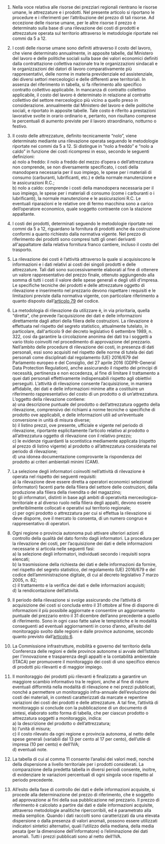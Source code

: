 1. Nella voce relativa alle risorse dei prezziari regionali rientrano le risorse umane, le attrezzature e i prodotti. Nel presente articolo si riportano le procedure e i riferimenti per l’attribuzione del prezzo di tali risorse. Ad eccezione delle risorse umane, per le altre risorse il prezzo è determinato sulla base di una rilevazione dei costi di prodotti e attrezzature operata sul territorio attraverso le metodologie riportate nei commi da 5 a 12.

2. I costi delle risorse umane sono definiti attraverso il costo del lavoro, che viene determinato annualmente, in apposite tabelle, dal Ministero del lavoro e delle politiche sociali sulla base dei valori economici definiti dalla contrattazione collettiva nazionale tra le organizzazioni sindacali e le organizzazioni dei datori di lavoro comparativamente più rappresentativi, delle norme in materia previdenziale ed assistenziale, dei diversi settori merceologici e delle differenti aree territoriali. In assenza del riferimento in tabella, si fa riferimento allo specifico contratto collettivo applicabile. In mancanza di contratto collettivo applicabile, il costo del lavoro è determinato in relazione al contratto collettivo del settore merceologico più vicino a quello preso in considerazione. annualmente dal Ministero del lavoro e delle politiche sociali, e riportato in apposite tabelle. Tale costo è riferito a prestazioni lavorative svolte in orario ordinario e, pertanto, non risultano comprese le percentuali di aumento previste per il lavoro straordinario, notturno o festivo.

3. Il costo delle attrezzature, definito tecnicamente “nolo”, viene determinato mediante una rilevazione operata seguendo le metodologie riportate nei commi da 5 a 12. Si distingue in “nolo a freddo” e “nolo a caldo” in funzione dei costi ricompresi in esso, secondo le seguenti definizioni:<br>a) nolo a freddo: il nolo a freddo del mezzo d’opera o dell’attrezzatura non comprende, se non diversamente specificato, i costi della manodopera necessaria per il suo impiego, le spese per i materiali di consumo (carburanti, lubrificanti, etc.) e della normale manutenzione e le assicurazioni R.C.;<br>b) nolo a caldo: comprende i costi della manodopera necessaria per il suo impiego, le spese per i materiali di consumo (come i carburanti o i lubrificanti), la normale manutenzione e le assicurazioni R.C. Le eventuali riparazioni e le relative ore di fermo macchina sono a carico dell’operatore economico, quale soggetto contraente con la stazione appaltante.

4. I costi dei prodotti, determinati seguendo le metodologie riportate nei commi da 5 a 12, riguardano la fornitura di prodotti anche da costruzione conformi a quanto richiesto dalla normativa vigente. Nel prezzo di riferimento dei prodotti sono compresi tutti gli oneri derivanti all'appaltatore dalla relativa fornitura franco cantiere, incluso il costo del trasporto.

5. La rilevazione dei costi è l’attività attraverso la quale si acquisiscono le informazioni e i dati relativi ai costi dei singoli prodotti e delle attrezzature. Tali dati sono successivamente elaborati al fine di ottenere un valore rappresentativo del prezzo finale, ottenuto aggiungendo alla somma di tutti i costi il valore delle spese generali e degli utili d’impresa. Le specifiche tecniche dei prodotti e delle attrezzature oggetto di rilevazione e inserimento nel prezzario devono rispettare i requisiti e le limitazioni previste dalla normativa vigente, con particolare riferimento a quanto disposto dall’[articolo 79](/index.html?article=articolo-79&version=1) del codice.

6. La metodologia di rilevazione da utilizzare è, in via prioritaria, quella “diretta”, che prevede l’acquisizione dei dati e delle informazioni direttamente dagli attori della filiera delle costruzioni. La rilevazione è effettuata nel rispetto del segreto statistico, attualmente tutelato, in particolare, dall'articolo 9 del decreto legislativo 6 settembre 1989, n. 322, così da garantire la circolazione anonima dei dati tra i soggetti a vario titolo coinvolti nel procedimento di approvazione del prezzario.<br>Nell’ambito delle procedure di rilevazione dei costi, in presenza di dati personali, essi sono acquisiti nel rispetto delle norme di tutela dei dati personali come disciplinati dal regolamento (UE) 2016/679 del Parlamento europeo e del Consiglio, del 27 aprile 2016 (GDPR-General Data Protection Regulation), anche assicurando il rispetto dei principi di necessità, pertinenza e non eccedenza, al fine di limitare il trattamento a quei dati personali effettivamente indispensabili rispetto agli obiettivi perseguiti. L’attività di rilevazione consente l’acquisizione, in maniera affidabile, dei dati e delle informazioni minime atte a costituire un riferimento rappresentativo del costo di un prodotto o di un’attrezzatura. L’oggetto della rilevazione contiene:<br>a) una descrizione puntuale del prodotto o dell’attrezzatura oggetto della rilevazione, comprensivo dei richiami a norme tecniche o specifiche di prodotto ove applicabili, e delle informazioni utili ad un’eventuale conversione in unità di misura diverse;<br>b) il listino prezzi, ove presente, ufficiale e vigente nel periodo di rilevazione, riportante esplicitamente l’articolo relativo al prodotto o all’attrezzatura oggetto di rilevazione con il relativo prezzo;<br>c) le evidenze riguardanti la scontistica mediamente applicata (rispetto al prezzo di listino vigente) al prodotto o all’attrezzatura considerata nel periodo di rilevazione;<br>d) una idonea documentazione comprovante la rispondenza del prodotto ai criteri ambientali minimi (CAM).

7. La selezione degli informatori coinvolti nell’attività di rilevazione è operata nel rispetto dei seguenti requisiti:<br>a) la rilevazione deve essere diretta a operatori economici selezionati (informatori) facenti parte della filiera del settore delle costruzioni, dalla produzione alla filiera della rivendita o del magazzino;<br>b) gli informatori, distinti in base agli ambiti di operatività merceologica-territoriale e al diverso ruolo nella filiera degli appalti, devono essere preferibilmente collocati e operativi sul territorio regionale;<br>c) per ogni prodotto o attrezzatura per cui si effettua la rilevazione si deve disporre, ove il mercato lo consenta, di un numero congruo e rappresentativo di operatori.

8. Ogni regione o provincia autonoma può attivare ulteriori azioni di controllo della qualità del dato fornito dagli informatori. La procedura per la rilevazione dei costi, per l’acquisizione dei dati e delle informazioni necessarie si articola nelle seguenti fasi:<br>a) la selezione degli informatori, individuati secondo i requisiti sopra elencati;<br>b) la trasmissione della richiesta dei dati e delle informazioni da fornire, nel rispetto del segreto statistico, del regolamento (UE) 2016/679 e del codice dell’amministrazione digitale, di cui al decreto legislativo 7 marzo 2005, n. 82;<br>c) il trattamento e la verifica dei dati e delle informazioni acquisiti;<br>d) la rendicontazione dell’attività.

9. Il periodo della rilevazione si svolge assicurando che l’attività di acquisizione dei costi si concluda entro il 31 ottobre al fine di disporre di informazioni il più possibile aggiornate e consentire un aggiornamento puntuale del prezzario entro il 31 dicembre dell’anno precedente a quello di riferimento. Sono in ogni caso fatte salve le tempistiche e le modalità conseguenti ad eventuali aggiornamenti in corso d’anno, all’esito del monitoraggio svolto dalle regioni e dalle province autonome, secondo quanto previsto dall’[articolo 6](/index.html?article=allegato-1.14-articolo-6&version=2).

10. La Commissione infrastrutture, mobilità e governo del territorio della Conferenza delle regioni e delle province autonome si avvale dell’Istituto per l'innovazione e trasparenza degli appalti e la contabilità ambientale (ITACA) per promuovere il monitoraggio dei costi di uno specifico elenco di prodotti più rilevanti e di maggior impiego.

11. Il monitoraggio dei prodotti più rilevanti è finalizzato a garantire un maggiore scambio informativo tra le regioni, anche al fine di ridurre eventuali difformità nella modalità di rilevazione e nei prezzi pubblicati, nonché a permettere un monitoraggio infra-annuale dell’evoluzione dei costi dei materiali, in contesti caratterizzati da marcate e repentine variazioni dei costi dei prodotti e delle attrezzature. A tal fine, l’attività di monitoraggio si conclude con la pubblicazione di un documento di sintesi, elaborato sotto forma di tabella, che per ciascun prodotto o attrezzatura soggetti a monitoraggio, indica:<br>a) la descrizione del prodotto o dell’attrezzatura;<br>b) l’unità di misura;<br>c) il costo rilevato da ogni regione e provincia autonoma, al netto delle spese generali (variabili dal 13 per cento al 17 per cento), dell’utile di impresa (10 per cento) e dell’IVA;<br>d) eventuali note.

12. La tabella di cui al comma 11 consente l’analisi dei valori medi, nonché della dispersione a livello territoriale per i prodotti considerati. La comparazione della predetta tabella in diversi periodi consente, inoltre, di evidenziare le variazioni percentuali di ogni singola voce rispetto al periodo precedente.

13. All’esito della fase di controllo dei dati e delle informazioni acquisite, si procede alla determinazione del prezzo di riferimento, che è soggetto ad approvazione ai fini della sua pubblicazione nel prezzario. Il prezzo di riferimento è calcolato a partire dai dati e dalle informazioni acquisite, attraverso metodologie analitiche ripercorribili, ed è parametrato alla media semplice. Quando i dati raccolti sono caratterizzati da una elevata dispersione o dalla presenza di valori anomali, possono essere utilizzati indicatori sintetici alternativi, quali l’utilizzo della mediana, della media pesata (per la dimensione dell’informatore) o l’eliminazione dei dati anomali. Tutti i prezzi pubblicati sono al netto dell’IVA.
